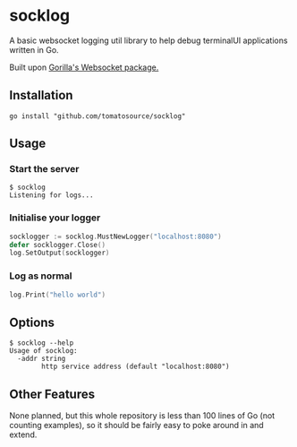 # socklog

A basic websocket logging util library to help debug terminalUI applications written in Go.

Built upon [Gorilla's Websocket package.]("github.com/gorilla/websocket")

## Installation

```
go install "github.com/tomatosource/socklog"
```

## Usage

### Start the server

```
$ socklog
Listening for logs...

```

### Initialise your logger
```go
socklogger := socklog.MustNewLogger("localhost:8080")
defer socklogger.Close()
log.SetOutput(socklogger)
```

### Log as normal

```go
log.Print("hello world")
```

## Options

```
$ socklog --help
Usage of socklog:
  -addr string
    	http service address (default "localhost:8080")
```

## Other Features

None planned, but this whole repository is less than 100 lines of Go (not counting examples), so it should be fairly easy to poke around in and extend.
